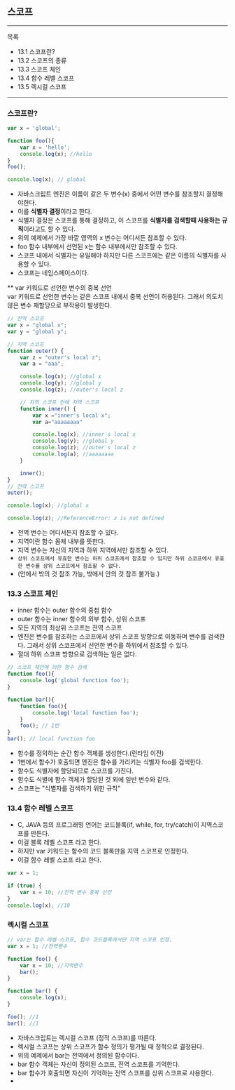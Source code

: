 ## 스코프
---
목록
- 13.1 스코프란?
- 13.2 스코프의 종류 
- 13.3 스코프 체인 
- 13.4 함수 레벨 스코프
- 13.5 렉시컬 스코프
---
### 스코프란?
```js
var x = 'global';

function foo(){
    var x = 'hello';
    console.log(x); //hello
}
foo();

console.log(x); // global
```
- 자바스크립트 엔진은 이름이 같은 두 변수(x) 중에서 어떤 변수를 참조할지 결정해야한다.
- 이를 <b>식별자 결정</b>이라고 한다.
- 식별자 결정은 스코프를 통해 결정하고, 이 스코프를 <b>식별자를 검색할때 사용하는 규칙</b>이라고도 할 수 있다.
- 위의 예제에서 가장 바깥 영역의 x 변수는 어디서든 참조할 수 있다.
- foo 함수 내부에서 선언된 x는 함수 내부에서만 참조할 수 있다. 
- 스코프 내에서 식별자는 유일해야 하지만 다른 스코프에는 같은 이름의 식별자를 사용할 수 있다.
- 스코프는 네임스페이스이다. 

** var 키워드로 선언한 변수의 중복 선언<br>
var 키워드로 선언한 변수는 같은 스코프 내에서 중복 선언이 허용된다. 그래서 의도치않은 변수 재할당으로 부작용이 발생한다. 

```js
// 전역 스코프
var x = "global x";
var y = "global y";

// 지역 스코프
function outer() {
    var z = "outer's local z";
    var a = "aaa";

    console.log(x); //global x
    console.log(y); //global y
    console.log(z); //outer's local z

    // 지역 스코프 안에 지역 스코프
    function inner() {
        var x ="inner's local x";
        var a="aaaaaaaa"

        console.log(x); //inner's local x
        console.log(y); //global y
        console.log(z); //outer's local z
        console.log(a); //aaaaaaaa
    } 

    inner();
}
// 전역 스코프 
outer();

console.log(x); //global x

console.log(z); //ReferenceError: z is not defined
```

- 전역 변수는 어디서든지 참조할 수 있다. 
- 지역이란 함수 몸체 내부를 뜻한다. 
- 지역 변수는 자신의 지역과 하위 지역에서만 참조할 수 있다.
- `상위 스코프에서 유효한 변수는 하위 스코프에서 참조할 수 있지만 하위 스코프에서 유효한 변수를 상위 스코프에서 참조할 수 없다.`
- (안에서 밖의 것 참조 가능, 밖에서 안의 것 참조 불가능.)

### 13.3 스코프 체인
- inner 함수는 outer 함수의 중첩 함수
- outer 함수는 inner 함수의 외부 함수, 상위 스코프 
- 모든 지역의 최상위 스코프는 전역 스코프 
- 엔진은 변수를 참조하는 스코프에서 상위 스코프 방향으로 이동하며 변수를 검색한다. 그래서 상위 스코프에서 선언한 변수를 하위에서 참조할 수 있다.
- 절대 하위 스코프 방향으로 검색하는 일은 없다.

```js
// 스코프 체인에 의한 함수 검색
function foo(){
    console.log('global function foo');
}

function bar(){
    function foo(){
        console.log('local function foo');
    }
    foo(); // 1번 
}
bar(); // local function foo
```
- 함수를 정의하는 순간 함수 객체를 생성한다.(런타임 이전)
- 1번에서 함수가 호출되면 엔진은 함수를 가리키는 식별자 foo를 검색한다.
- 함수도 식별자에 할당되므로 스코프를 가진다.
- 함수도 식별에 함수 객체가 할당된 것 외에 일반 변수와 같다.
- 스코프는 "식별자를 검색하기 위한 규칙"

### 13.4 함수 레벨 스코프 
- C, JAVA 등의 프로그래밍 언어는 코드블록(if, while, for, try/catch)이 지역스코프를 만든다.
- 이걸 블록 레벨 스코프 라고 한다.
- 하지만 var 키워드는 함수의 코드 블록만을 지역 스코프로 인정한다. 
- 이걸 함수 레벨 스코프 라고 한다. 

```js
var x = 1;

if (true) {
    var x = 10; //전역 변수 중복 선언 
}
console.log(x); //10
```
### 렉시컬 스코프
```js
// var는 함수 레벨 스코프, 함수 코드블록에서만 지역 스코프 인정.
var x = 1; //전역변수

function foo() {
    var x = 10; //지역변수
    bar();
}

function bar() {    
    console.log(x); 
}

foo(); //1
bar(); //1
```
- 자바스크립트는 렉시컬 스코프 (정적 스코프)를 따른다.
- 렉시컬 스코프는 상위 스코프가 함수 정의가 평가될 때 정적으로 결정된다.
- 위의 예제에서 bar는 전역에서 정의된 함수이다.
- bar 함수 객체는 자신이 정의된 스코프, 전역 스코프를 기억한다.
- bar 함수가 호출되면 자신이 기억하는 전역 스코프를 상위 스코프로 사용한다.
- 






